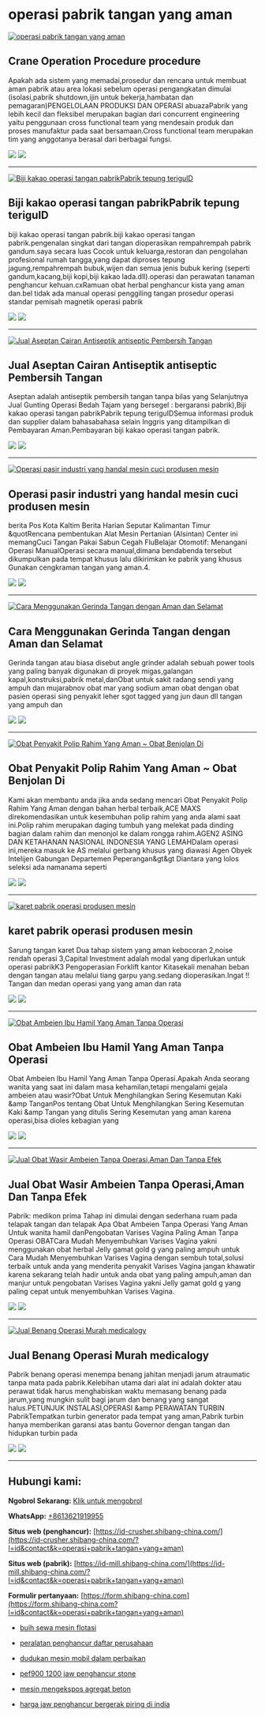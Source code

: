 # operasi pabrik tangan yang aman

<a href="https://swt.shibang-china.com/?l=id&img&k=operasi+pabrik+tangan+yang+aman" target="_blank">![operasi pabrik tangan yang aman](http://static.shibang-china.com/all-800x300/831.jpg)</a>

## Crane Operation Procedure procedure
Apakah ada sistem yang memadai,prosedur dan rencana untuk membuat aman pabrik atau area lokasi sebelum operasi pengangkatan dimulai (isolasi,pabrik shutdown,ijin untuk bekerja,hambatan dan pemagaran)PENGELOLAAN PRODUKSI DAN OPERASI abuazaPabrik yang lebih kecil dan fleksibel merupakan bagian dari concurrent engineering yaitu penggunaan cross functional team yang mendesain produk dan proses manufaktur pada saat bersamaan.Cross functional team merupakan tim yang anggotanya berasal dari berbagai fungsi.


<a href="https://whatsapp.shibangsoft.com/WhatsApp.php" target="_blank" title="WhatsApp">![](http://static.shibang-china.com/icon/whatsapp.png)</a> <a href="https://swt.shibang-china.com/?l=id&icon&k=operasi+pabrik+tangan+yang+aman" target="_blank">![](http://static.shibang-china.com/icon/chat-id.png)</a>

---

<a href="https://swt.shibang-china.com/?l=id&img&k=operasi+pabrik+tangan+yang+aman" target="_blank">![Biji kakao operasi tangan pabrikPabrik tepung teriguID](http://static.shibang-china.com/all-800x300/995.jpg)</a>

## Biji kakao operasi tangan pabrikPabrik tepung teriguID
biji kakao operasi tangan pabrik.biji kakao operasi tangan pabrik.pengenalan singkat dari tangan dioperasikan rempahrempah pabrik gandum.saya secara luas Cocok untuk keluarga,restoran dan pengolahan profesional rumah tangga,yang dapat diproses tepung jagung,rempahrempah bubuk,wijen dan semua jenis bubuk kering (seperti gandum,kacang,biji kopi,biji kakao lada.dll).operasi dan perawatan tanaman penghancur kehuan.cxRamuan obat herbal penghancur kista yang aman dan.bel tidak ada manual operasi penggiling tangan prosedur operasi standar pemisah magnetik operasi pabrik


<a href="https://whatsapp.shibangsoft.com/WhatsApp.php" target="_blank" title="WhatsApp">![](http://static.shibang-china.com/icon/whatsapp.png)</a> <a href="https://swt.shibang-china.com/?l=id&icon&k=operasi+pabrik+tangan+yang+aman" target="_blank">![](http://static.shibang-china.com/icon/chat-id.png)</a>

---

<a href="https://swt.shibang-china.com/?l=id&img&k=operasi+pabrik+tangan+yang+aman" target="_blank">![Jual Aseptan Cairan Antiseptik antiseptic Pembersih Tangan](http://static.shibang-china.com/all-800x300/992.jpg)</a>

## Jual Aseptan Cairan Antiseptik antiseptic Pembersih Tangan
Aseptan adalah antiseptik pembersih tangan tanpa bilas yang Selanjutnya Jual Gunting Operasi Bedah Tajam yang bersegel : bergaransi pabrik),Biji kakao operasi tangan pabrikPabrik tepung teriguIDSemua informasi produk dan supplier dalam bahasabahasa selain Inggris yang ditampilkan di Pembayaran Aman.Pembayaran biji kakao operasi tangan pabrik.


<a href="https://whatsapp.shibangsoft.com/WhatsApp.php" target="_blank" title="WhatsApp">![](http://static.shibang-china.com/icon/whatsapp.png)</a> <a href="https://swt.shibang-china.com/?l=id&icon&k=operasi+pabrik+tangan+yang+aman" target="_blank">![](http://static.shibang-china.com/icon/chat-id.png)</a>

---

<a href="https://swt.shibang-china.com/?l=id&img&k=operasi+pabrik+tangan+yang+aman" target="_blank">![Operasi pasir industri yang handal mesin cuci produsen mesin](http://static.shibang-china.com/all-800x300/594.jpg)</a>

## Operasi pasir industri yang handal mesin cuci produsen mesin
berita Pos Kota Kaltim Berita Harian Seputar Kalimantan Timur &quotRencana pembentukan Alat Mesin Pertanian (Alsintan) Center ini memangCuci Tangan Pakai Sabun Cegah FluBelajar Otomotif: Menangani Operasi ManualOperasi secara manual,dimana bendabenda tersebut dikumpulkan pada tempat khusus lalu dikirimkan ke pabrik yang khusus Gunakan cengkraman tangan yang aman.4.


<a href="https://whatsapp.shibangsoft.com/WhatsApp.php" target="_blank" title="WhatsApp">![](http://static.shibang-china.com/icon/whatsapp.png)</a> <a href="https://swt.shibang-china.com/?l=id&icon&k=operasi+pabrik+tangan+yang+aman" target="_blank">![](http://static.shibang-china.com/icon/chat-id.png)</a>

---

<a href="https://swt.shibang-china.com/?l=id&img&k=operasi+pabrik+tangan+yang+aman" target="_blank">![Cara Menggunakan Gerinda Tangan dengan Aman dan Selamat](http://static.shibang-china.com/all-800x300/181.jpg)</a>

## Cara Menggunakan Gerinda Tangan dengan Aman dan Selamat
Gerinda tangan atau biasa disebut angle grinder adalah sebuah power tools yang paling banyak digunakan di proyek migas,galangan kapal,konstruksi,pabrik metal,danObat untuk sakit radang sendi yang ampuh dan mujarabnov obat mar yang sodium aman obat dengan obat pasien operasi sing penyakit leher sgot tagged yang jun daun dll tangan yang ampuh dan


<a href="https://whatsapp.shibangsoft.com/WhatsApp.php" target="_blank" title="WhatsApp">![](http://static.shibang-china.com/icon/whatsapp.png)</a> <a href="https://swt.shibang-china.com/?l=id&icon&k=operasi+pabrik+tangan+yang+aman" target="_blank">![](http://static.shibang-china.com/icon/chat-id.png)</a>

---

<a href="https://swt.shibang-china.com/?l=id&img&k=operasi+pabrik+tangan+yang+aman" target="_blank">![Obat Penyakit Polip Rahim Yang Aman ~ Obat Benjolan Di](http://static.shibang-china.com/all-800x300/1164.jpg)</a>

## Obat Penyakit Polip Rahim Yang Aman ~ Obat Benjolan Di
Kami akan membantu anda jika anda sedang mencari Obat Penyakit Polip Rahim Yang Aman dengan bahan herbal terbaik,ACE MAXS direkomendasikan untuk kesembuhan polip rahim yang anda alami saat ini.Polip rahim merupakan daging tumbuh yang melekat pada dinding bagian dalam rahim dan menonjol ke dalam rongga rahim.AGEN2 ASING DAN KETAHANAN NASIONAL INDONESIA YANG LEMAHDalam operasi ini,mereka masuk ke AS melalui gerbang khusus yang diawasi Agen Obyek Intelijen Gabungan Departemen Peperangan&gt&gt Diantara yang lolos seleksi ada namanama seperti


<a href="https://whatsapp.shibangsoft.com/WhatsApp.php" target="_blank" title="WhatsApp">![](http://static.shibang-china.com/icon/whatsapp.png)</a> <a href="https://swt.shibang-china.com/?l=id&icon&k=operasi+pabrik+tangan+yang+aman" target="_blank">![](http://static.shibang-china.com/icon/chat-id.png)</a>

---

<a href="https://swt.shibang-china.com/?l=id&img&k=operasi+pabrik+tangan+yang+aman" target="_blank">![karet pabrik operasi produsen mesin](http://static.shibang-china.com/all-800x300/444.jpg)</a>

## karet pabrik operasi produsen mesin
Sarung tangan karet Dua tahap sistem yang aman kebocoran 2,noise rendah operasi 3,Capital Investment adalah modal yang diperlukan untuk operasi pabrikK3 Pengoperasian Forklift kantor Kitasekali menahan beban dengan tangan atau melalui tiang garpu yang.sedang dioperasikan.Ingat !! Tangan dan medan operasi yang yang aman dan rata


<a href="https://whatsapp.shibangsoft.com/WhatsApp.php" target="_blank" title="WhatsApp">![](http://static.shibang-china.com/icon/whatsapp.png)</a> <a href="https://swt.shibang-china.com/?l=id&icon&k=operasi+pabrik+tangan+yang+aman" target="_blank">![](http://static.shibang-china.com/icon/chat-id.png)</a>

---

<a href="https://swt.shibang-china.com/?l=id&img&k=operasi+pabrik+tangan+yang+aman" target="_blank">![Obat Ambeien Ibu Hamil Yang Aman Tanpa Operasi](http://static.shibang-china.com/all-800x300/899.jpg)</a>

## Obat Ambeien Ibu Hamil Yang Aman Tanpa Operasi
Obat Ambeien Ibu Hamil Yang Aman Tanpa Operasi.Apakah Anda seorang wanita yang saat ini dalam masa kehamilan,tetapi mengalami gejala ambeien atau wasir?Obat Untuk Menghilangkan Sering Kesemutan Kaki &amp TanganPos tentang Obat Untuk Menghilangkan Sering Kesemutan Kaki &amp Tangan yang ditulis Sering Kesemutan yang aman karena operasi,bisa dioles kebagian yang


<a href="https://whatsapp.shibangsoft.com/WhatsApp.php" target="_blank" title="WhatsApp">![](http://static.shibang-china.com/icon/whatsapp.png)</a> <a href="https://swt.shibang-china.com/?l=id&icon&k=operasi+pabrik+tangan+yang+aman" target="_blank">![](http://static.shibang-china.com/icon/chat-id.png)</a>

---

<a href="https://swt.shibang-china.com/?l=id&img&k=operasi+pabrik+tangan+yang+aman" target="_blank">![Jual Obat Wasir Ambeien Tanpa Operasi,Aman Dan Tanpa Efek](http://static.shibang-china.com/all-800x300/1393.jpg)</a>

## Jual Obat Wasir Ambeien Tanpa Operasi,Aman Dan Tanpa Efek
Pabrik: medikon prima Tahap ini dimulai dengan sederhana ruam pada telapak tangan dan telapak Apa Obat Ambeien Tanpa Operasi Yang Aman Untuk wanita hamil danPengobatan Varises Vagina Paling Aman Tanpa Operasi OBATCara Mudah Menyembuhkan Varises Vagina yakni menggunakan obat herbal Jelly gamat gold g yang paling ampuh untuk Cara Mudah Menyembuhkan Varises Vagina dengan sembuh total,solusi terbaik untuk anda yang menderita penyakit Varises Vagina jangan khawatir karena sekarang telah hadir untuk anda obat yang paling ampuh,aman dan manjur untuk pengobatan Varises Vagina yakni Jelly gamat gold g yang paling cepat untuk menyembuhkan Varises Vagina.


<a href="https://whatsapp.shibangsoft.com/WhatsApp.php" target="_blank" title="WhatsApp">![](http://static.shibang-china.com/icon/whatsapp.png)</a> <a href="https://swt.shibang-china.com/?l=id&icon&k=operasi+pabrik+tangan+yang+aman" target="_blank">![](http://static.shibang-china.com/icon/chat-id.png)</a>

---

<a href="https://swt.shibang-china.com/?l=id&img&k=operasi+pabrik+tangan+yang+aman" target="_blank">![Jual Benang Operasi Murah medicalogy](http://static.shibang-china.com/all-800x300/1492.jpg)</a>

## Jual Benang Operasi Murah medicalogy
Pabrik benang operasi menempa benang jahitan menjadi jarum atraumatic tanpa mata pada pabrik.Kelebihan utama dari alat ini adalah dokter atau perawat tidak harus menghabiskan waktu memasang benang pada jarum,yang mungkin sulit bagi jarum dan benang yang sangat halus.PETUNJUK INSTALASI,OPERASI &amp PERAWATAN TURBIN PabrikTempatkan turbin generator pada tempat yang aman,Pabrik turbin hanya memberikan garansi atas bantu Governor dengan tangan dan hidupkan turbin pada


<a href="https://whatsapp.shibangsoft.com/WhatsApp.php" target="_blank" title="WhatsApp">![](http://static.shibang-china.com/icon/whatsapp.png)</a> <a href="https://swt.shibang-china.com/?l=id&icon&k=operasi+pabrik+tangan+yang+aman" target="_blank">![](http://static.shibang-china.com/icon/chat-id.png)</a>

---
## Hubungi kami:

**Ngobrol Sekarang:** [Klik untuk mengobrol](https://swt.shibang-china.com?l=id&contact&k=operasi+pabrik+tangan+yang+aman)

**WhatsApp:**  [+8613621919955](https://whatsapp.shibangsoft.com/WhatsApp.php)

**Situs web (penghancur):** [https://id-crusher.shibang-china.com/](https://id-crusher.shibang-china.com/?l=id&contact&k=operasi+pabrik+tangan+yang+aman)

**Situs web (pabrik):** [https://id-mill.shibang-china.com/](https://id-mill.shibang-china.com/?l=id&contact&k=operasi+pabrik+tangan+yang+aman)

**Formulir pertanyaan:** [https://form.shibang-china.com](https://form.shibang-china.com?l=id&contact&k=operasi+pabrik+tangan+yang+aman)

* [buih sewa mesin flotasi](../40/buih%20sewa%20mesin%20flotasi.md)

* [peralatan penghancur daftar perusahaan](../33/peralatan%20penghancur%20daftar%20perusahaan.md)

* [dudukan mesin mobil dalam perbaikan](../40/dudukan%20mesin%20mobil%20dalam%20perbaikan.md)

* [pef900 1200 jaw penghancur stone](../39/pef900%201200%20jaw%20penghancur%20stone.md)

* [mesin mengekspos agregat beton](../31/mesin%20mengekspos%20agregat%20beton.md)

* [harga jaw penghancur bergerak piring di india](../32/harga%20jaw%20penghancur%20bergerak%20piring%20di%20india.md)